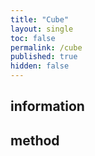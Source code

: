 ```yaml
---
title: "Cube"
layout: single
toc: false
permalink: /cube
published: true
hidden: false
---
```


<head>
  <base target="_self">
</head>



## information



## method
